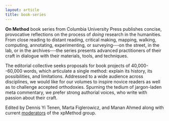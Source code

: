 ```yaml
---
layout: article
title: book-series
---
```


**On Method** book series from Columbia University Press publishes concise, provocative
reflections on the process of *doing* research in the humanities. From close reading to distant
reading, critical making, mapping, walking, computing, annotating, experimenting, or
surveying---on the street, in the lab, or in the archives---the series presents advanced
practitioners of their craft in dialogue with their materials, tools, and techniques.

The editorial collective seeks proposals for book projects of 40,000--60,000 words, which
articulate a single method: explain its history, its possibilities, and limitations. Addressed
to a wide audience across disciplines, we would like for our volumes to inspire novice readers
as well as to challenge accepted orthodoxies. Spurning the tedium of jargon-laden meta
commentary, we prefer strong authorial voices, who write with passion about their craft.

Edited by Dennis Yi Tenen, Marta Figlerowicz, and Manan Ahmed along with current
[moderators][1] of the xpMethod group.

[1]: http://xpmethod.columbia.edu/about.html
